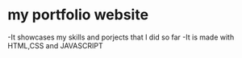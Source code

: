 # my portfolio website
-It showcases my skills and porjects that I did so far
-It is made with HTML,CSS and JAVASCRIPT
